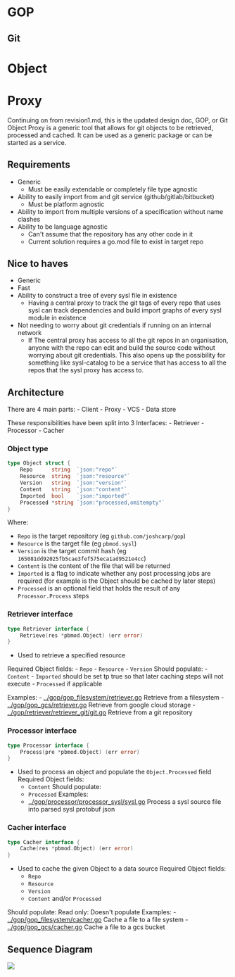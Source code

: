 # GOP
## Git
# Object
# Proxy

Continuing on from revision1.md, this is the updated design doc, 
GOP, or Git Object Proxy is a generic tool that allows for git objects to be retrieved, processed and cached. It can be used as a generic package or can be started as a service.

## Requirements
- Generic
    - Must be easily extendable or completely file type agnostic
- Ability to easily import from and git service (github/gitlab/bitbucket)
    - Must be platform agnostic
- Ability to import from multiple versions of a specification without name clashes
- Ability to be language agnostic
    - Can't assume that the repository has any other code in it
    - Current solution requires a go.mod file to exist in target repo

## Nice to haves
- Generic 
- Fast
- Ability to construct a tree of every sysl file in existence
    - Having a central proxy to track the git tags of every repo that uses sysl can track dependencies and build import graphs of every sysl module in existence
- Not needing to worry about git credentials if running on an internal network
    - If The central proxy has access to all the git repos in an organisation, anyone with the repo can edit and build the source code without worrying about git credentials. This also opens up the possibility for something like sysl-catalog to be a service that has access to all the repos that the sysl proxy has access to.

## Architecture

There are 4 main parts:
    - Client
    - Proxy
    - VCS
    - Data store

These responsibilities have been split into 3 Interfaces:
    - Retriever
    - Processor
    - Cacher

### Object type

```go 
type Object struct {
	Repo      string  `json:"repo"`
	Resource  string  `json:"resource"`
	Version   string  `json:"version"`
	Content   string  `json:"content"`
	Imported  bool    `json:"imported"`
	Processed *string `json:"processed,omitempty"`
}
```

Where:
 - `Repo` is the target repository (eg `github.com/joshcarp/gop`)
 - `Resource` is the target file (eg `pbmod.sysl`)
 - `Version` is the target commit hash (eg `165081dd92025fb5cae3fef575eca1ad9521e4cc`)
 - `Content` is the content of the file that will be returned
 - `Imported` is a flag to indicate whether any post processing jobs are required (for example is the Object should be cached by later steps)
 - `Processed` is an optional field that holds the result of any `Processor.Process` steps


### Retriever interface

```go
type Retriever interface {
	Retrieve(res *pbmod.Object) (err error)
}
```

- Used to retrieve a specified resource
 
Required Object fields:
    - `Repo`
    - `Resource`
    - `Version`
Should populate:
    - `Content`
    - `Imported` should be set tp true so that later caching steps will not execute
    - `Processed` if applicable 
    
Examples:
    - [../gop/gop_filesystem/retriever.go](../gop/gop_filesystem/retriever.go) Retrieve from a filesystem
    - [../gop/gop_gcs/retriever.go](../gop/gop_gcs/retriever.go) Retrieve from google cloud storage
    - [../gop/retriever/retriever_git/git.go](../gop/retriever/retriever_git/git.go) Retrieve from a git repository

### Processor interface

```go
type Processor interface {
	Process(pre *pbmod.Object) (err error)
}
```

- Used to process an object and populate the `Object.Processed` field
Required Object fields:
    - `Content`
Should populate:
    - `Processed`
Examples:
    - [../gop/processor/processor_sysl/sysl.go](../gop/processor/processor_sysl/sysl.go) Process a sysl source file into parsed sysl protobuf json  

### Cacher interface

```go
type Cacher interface {
	Cache(res *pbmod.Object) (err error)
}
```

- Used to cache the given Object to a data source
Required Object fields:
    - `Repo`
    - `Resource`
    - `Version`
    - `Content` and/or `Processed` 

Should populate: Read only: Doesn't populate
Examples:
    - [../gop/gop_filesystem/cacher.go](../gop/gop_filesystem/cacher.go) Cache a file to a file system
    - [../gop/gop_gcs/cacher.go](../gop/gop_gcs/cacher.go) Cache a file to a gcs bucket

## Sequence Diagram

<img src="https://www.plantuml.com/plantuml/png/dP51JuGm48Nl_8evOWBbJdH3ieddZVu2B4yabivcMiZwxqqfAhYOu9wObkatyzwhdA_53xr9ZgQ3zPGVw2Hy-IZf2LuwZ13rLQNJdun6xPJclc1f2y6PYzVEGE7Ygn5oboIryQHh_OOc8QB82-1dpmBP9BTEgvT1lyDVupDQydzEwYoiuHoQE9U8vX4B5G8_YDr5M2yR_VW_8BvR4ex12b7J9sMd7br6QyTW7AZdPZ0WorlcvOTWIqdQiCMLGulE-poFdT_tCGrBywhJtKffBCe_HD43dUAPHSrLkbu_q60tmwPVybljvfptfXh0iwT1MunrNnotH571DaDlFW40">
